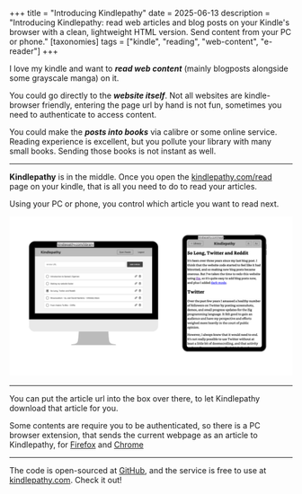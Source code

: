 +++
title = "Introducing Kindlepathy"
date = 2025-06-13
description = "Introducing Kindlepathy: read web articles and blog posts on your Kindle's browser with a clean, lightweight HTML version. Send content from your PC or phone."
[taxonomies]
tags = ["kindle", "reading", "web-content", "e-reader"]
+++

I love my kindle and want to ***read web content*** (mainly blogposts alongside some grayscale manga) on it.

You could go directly to the ***website itself***. Not all websites are kindle-browser friendly, entering the page url by hand is not fun, sometimes you need to authenticate to access content.

You could make the ***posts into books*** via calibre or some online service. Reading experience is excellent, but you pollute your library with many small books. Sending those books is not instant as well.

---

**Kindlepathy** is in the middle. Once you open the [kindlepathy.com/read](https://kindlepathy.com/read) page on your kindle, that is all you need to do to read your articles. 

Using your PC or phone, you control which article you want to read next.

<img src="kindlepathy-screens.png" alt="Kindlepathy screens" />

---

You can put the article url into the box over there, to let Kindlepathy download that article for you.

Some contents are require you to be authenticated, so there is a PC browser extension, that sends the current webpage as an article to Kindlepathy, for [Firefox](https://addons.mozilla.org/en-US/firefox/addon/kindlepathy-extractor) and [Chrome](https://chromewebstore.google.com/detail/eclacjdfoacbmgoiongjpmlaangpmbac)

---

The code is open-sourced at [GitHub](https://github.com/egemengol/kindlepathy), and the service is free to use at [kindlepathy.com](https://kindlepathy.com/). Check it out!
